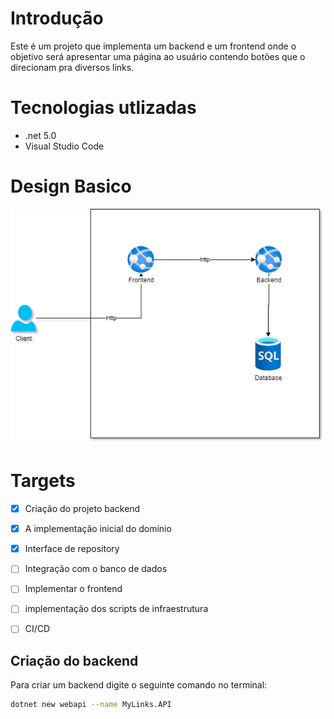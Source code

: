 
# Introdução

Este é um projeto que implementa um backend e um frontend onde o objetivo será apresentar uma página ao usuário contendo botões que o direcionam pra diversos links.

# Tecnologias utlizadas

- .net 5.0
- Visual Studio Code

# Design Basico

![](design/images/AppDesign_v1.png)

# Targets

- [x] Criação do projeto backend
- [x] A implementação inicial do domínio
- [x] Interface de repository
- [ ] Integração com o banco de dados
- [ ] Implementar o frontend
- [ ] implementação dos scripts de infraestrutura
- [ ] CI/CD


## Criação do backend

Para criar um backend digite o seguinte comando no terminal:

```bash
dotnet new webapi --name MyLinks.API 
```

